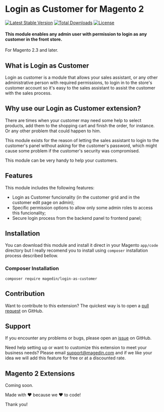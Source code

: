 # Login as Customer for Magento 2

[![Latest Stable Version](https://poser.okvpn.org/magedin/login-as-customer/v/stable)](https://packagist.org/packages/magedin/login-as-customer)
[![Total Downloads](https://poser.okvpn.org/magedin/login-as-customer/downloads)](https://packagist.org/packages/magedin/login-as-customer)
[![License](https://poser.okvpn.org/magedin/login-as-customer/license)](https://packagist.org/packages/magedin/login-as-customer)

#### This module enables any admin user with permission to login as any customer in the front store.

For Magento 2.3 and later.

## What is Login as Customer

Login as customer is a module that allows your sales assistant, or any other administrative person with required permissions, to login in to the store's customer account so it's easy to the sales assistant to assist the customer with the sales process.

## Why use our Login as Customer extension?

There are times when your customer may need some help to select products, add them to the shopping cart and finish the order, for instance. Or any other problem that could happen to him.

This module exists for the reason of letting the sales assistant to login to the customer's panel without asking for the customer's password, which might cause some problem if the customer's security was compromised.

This module can be very handy to help your customers.

## Features

This module includes the following features:

- Login as Customer funcionality (in the customer grid and in the customer edit page on admin);
- Specific permission options to allow only some admin roles to access this funcionality;
- Secure login process from the backend panel to frontend panel;

## Installation

You can download this module and install it direct in your Magento `app/code` directory but I really recomend you to install using `composer` installation process described bellow.

### Composer Installation

```shell
composer require magedin/login-as-customer
```

## Contribution

Want to contribute to this extension? The quickest way is to open a [pull request](https://github.com/magedin/magento2-login-as-customer/pulls) on GitHub.

## Support

If you encounter any problems or bugs, please open an [issue](https://github.com/magedin/magento2-login-as-customer/issues) on GitHub.

Need help setting up or want to customize this extension to meet your business needs? Please email support@magedin.com and if we like your idea we will add this feature for free or at a discounted rate.

## Magento 2 Extensions

Coming soon.

Made with :heart: because we :heart: to code!

Thank you!
